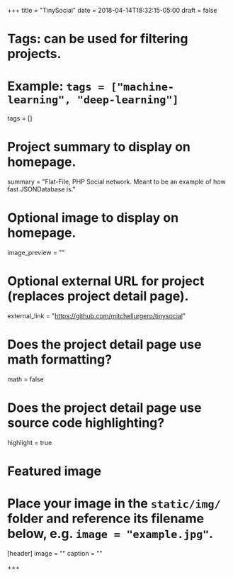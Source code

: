 +++
title = "TinySocial"
date = 2018-04-14T18:32:15-05:00
draft = false

# Tags: can be used for filtering projects.
# Example: `tags = ["machine-learning", "deep-learning"]`
tags = []

# Project summary to display on homepage.
summary = "Flat-File, PHP Social network. Meant to be an example of how fast JSONDatabase is."

# Optional image to display on homepage.
image_preview = ""

# Optional external URL for project (replaces project detail page).
external_link = "https://github.com/mitchellurgero/tinysocial"

# Does the project detail page use math formatting?
math = false

# Does the project detail page use source code highlighting?
highlight = true

# Featured image
# Place your image in the `static/img/` folder and reference its filename below, e.g. `image = "example.jpg"`.
[header]
image = ""
caption = ""

+++
